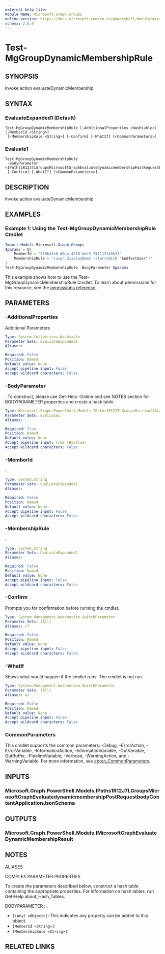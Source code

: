 ```yaml
---
external help file:
Module Name: Microsoft.Graph.Groups
online version: https://docs.microsoft.com/en-us/powershell/module/microsoft.graph.groups/test-mggroupdynamicmembershiprule
schema: 2.0.0
---
```


# Test-MgGroupDynamicMembershipRule

## SYNOPSIS
Invoke action evaluateDynamicMembership

## SYNTAX

### EvaluateExpanded1 (Default)
```
Test-MgGroupDynamicMembershipRule [-AdditionalProperties <Hashtable>] [-MemberId <String>]
 [-MembershipRule <String>] [-Confirm] [-WhatIf] [<CommonParameters>]
```

### Evaluate1
```
Test-MgGroupDynamicMembershipRule
 -BodyParameter <IPaths1R12J7LGroupsMicrosoftGraphEvaluatedynamicmembershipPostRequestbodyContentApplicationJsonSchema>
 [-Confirm] [-WhatIf] [<CommonParameters>]
```

## DESCRIPTION
Invoke action evaluateDynamicMembership

## EXAMPLES

### Example 1: Using the Test-MgGroupDynamicMembershipRule Cmdlet
```powershell
Import-Module Microsoft.Graph.Groups
$params = @{
	MemberId = "319b41e8-d9e4-42f8-bdc9-741113f48b33"
	MembershipRule = "(user.displayName -startsWith "EndTestUser")"
}
Test-MgGroupDynamicMembershipRule -BodyParameter $params
```

This example shows how to use the Test-MgGroupDynamicMembershipRule Cmdlet.
To learn about permissions for this resource, see the [permissions reference](/graph/permissions-reference).

## PARAMETERS

### -AdditionalProperties
Additional Parameters

```yaml
Type: System.Collections.Hashtable
Parameter Sets: EvaluateExpanded1
Aliases:

Required: False
Position: Named
Default value: None
Accept pipeline input: False
Accept wildcard characters: False
```

### -BodyParameter
.
To construct, please use Get-Help -Online and see NOTES section for BODYPARAMETER properties and create a hash table.

```yaml
Type: Microsoft.Graph.PowerShell.Models.IPaths1R12J7LGroupsMicrosoftGraphEvaluatedynamicmembershipPostRequestbodyContentApplicationJsonSchema
Parameter Sets: Evaluate1
Aliases:

Required: True
Position: Named
Default value: None
Accept pipeline input: True (ByValue)
Accept wildcard characters: False
```

### -MemberId
.

```yaml
Type: System.String
Parameter Sets: EvaluateExpanded1
Aliases:

Required: False
Position: Named
Default value: None
Accept pipeline input: False
Accept wildcard characters: False
```

### -MembershipRule
.

```yaml
Type: System.String
Parameter Sets: EvaluateExpanded1
Aliases:

Required: False
Position: Named
Default value: None
Accept pipeline input: False
Accept wildcard characters: False
```

### -Confirm
Prompts you for confirmation before running the cmdlet.

```yaml
Type: System.Management.Automation.SwitchParameter
Parameter Sets: (All)
Aliases: cf

Required: False
Position: Named
Default value: None
Accept pipeline input: False
Accept wildcard characters: False
```

### -WhatIf
Shows what would happen if the cmdlet runs.
The cmdlet is not run.

```yaml
Type: System.Management.Automation.SwitchParameter
Parameter Sets: (All)
Aliases: wi

Required: False
Position: Named
Default value: None
Accept pipeline input: False
Accept wildcard characters: False
```

### CommonParameters
This cmdlet supports the common parameters: -Debug, -ErrorAction, -ErrorVariable, -InformationAction, -InformationVariable, -OutVariable, -OutBuffer, -PipelineVariable, -Verbose, -WarningAction, and -WarningVariable. For more information, see [about_CommonParameters](http://go.microsoft.com/fwlink/?LinkID=113216).

## INPUTS

### Microsoft.Graph.PowerShell.Models.IPaths1R12J7LGroupsMicrosoftGraphEvaluatedynamicmembershipPostRequestbodyContentApplicationJsonSchema

## OUTPUTS

### Microsoft.Graph.PowerShell.Models.IMicrosoftGraphEvaluateDynamicMembershipResult

## NOTES

ALIASES

COMPLEX PARAMETER PROPERTIES

To create the parameters described below, construct a hash table containing the appropriate properties. For information on hash tables, run Get-Help about_Hash_Tables.


BODYPARAMETER <IPaths1R12J7LGroupsMicrosoftGraphEvaluatedynamicmembershipPostRequestbodyContentApplicationJsonSchema>: .
  - `[(Any) <Object>]`: This indicates any property can be added to this object.
  - `[MemberId <String>]`: 
  - `[MembershipRule <String>]`: 

## RELATED LINKS

